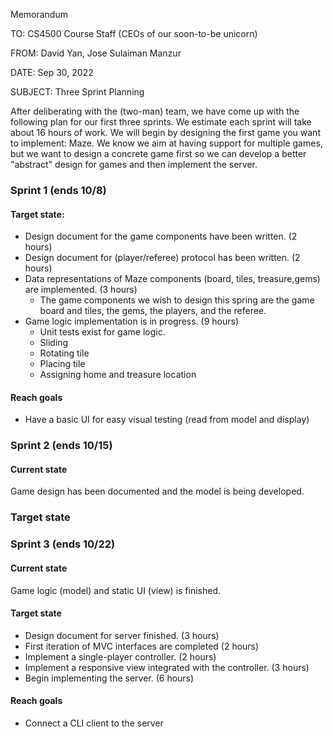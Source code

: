 Memorandum

TO: CS4500 Course Staff (CEOs of our soon-to-be unicorn)

FROM: David Yan, Jose Sulaiman Manzur

DATE: Sep 30, 2022

SUBJECT: Three Sprint Planning

After deliberating with the (two-man) team, we have come up with the following plan for our first three sprints. We estimate each 
sprint will take about 16 hours of work. We will begin by designing the first game you want to implement: Maze. We know we
aim at having support for multiple games, but we want to design a concrete game first so we can develop a better "abstract" 
design for games and then implement the server.

### Sprint 1 (ends 10/8)
#### Target state:
* Design document for the game components have been written. (2 hours)
* Design document for (player/referee) protocol has been written. (2 hours)
* Data representations of Maze components (board, tiles, treasure,gems) are implemented. (3 hours)
  * The game components we wish to design this spring are the game board and tiles, the gems, the players, and the referee.
* Game logic implementation is in progress. (9 hours)
  * Unit tests exist for game logic.
  * Sliding
  * Rotating tile
  * Placing tile
  * Assigning home and treasure location
#### Reach goals
* Have a basic UI for easy visual testing (read from model and display)

### Sprint 2 (ends 10/15)
#### Current state
Game design has been documented and the model is being developed.

### Target state


### Sprint 3 (ends 10/22)
#### Current state
Game logic (model) and static UI (view) is finished.
#### Target state
* Design document for server finished. (3 hours)
* First iteration of MVC interfaces are completed (2 hours)
* Implement a single-player controller.  (2 hours)
* Implement a responsive view integrated with the controller. (3 hours)
* Begin implementing the server. (6 hours)

#### Reach goals
* Connect a CLI client to the server